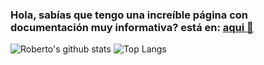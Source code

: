 ### Hola, sabías que tengo una increíble página con documentación muy informativa? está en: [aqui 👀](https://blog-robertorodriguez.surge.sh)

![Roberto's github stats](https://github-readme-stats.vercel.app/api?username=robertorodriguez98&show_icons=true&theme=vue)
![Top Langs](https://github-readme-stats.vercel.app/api/top-langs/?username=robertorodriguez98&exclude_repo=robertorodriguez98.github.io,fuente_blog&theme=vue)
<!--
**robertorodriguez98/robertorodriguez98** is a ✨ _special_ ✨ repository because its `README.md` (this file) appears on your GitHub profile.

Here are some ideas to get you started:

- 🔭 I’m currently working on ...
- 🌱 I’m currently learning ...
- 👯 I’m looking to collaborate on ...
- 🤔 I’m looking for help with ...
- 💬 Ask me about ...
- 📫 How to reach me: ...
- 😄 Pronouns: ...
- ⚡ Fun fact: ...
-->
